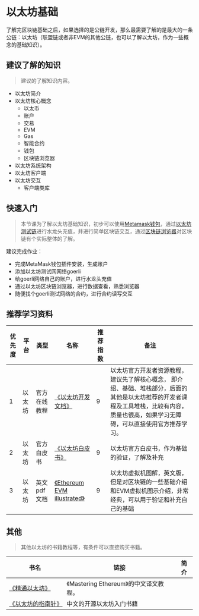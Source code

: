 # 以太坊基础

了解完区块链基础之后，如果选择的是公链开发，那么最需要了解的是最大的一条公链：以太坊（联盟链或者非EVM的其他公链，也可以了解以太坊，作为一些概念的基础知识）。

## 建议了解的知识
> 建议的了解知识内容。

- 以太坊简介
- 以太坊核心概念
  - 以太币
  - 账户
  - 交易
  - EVM
  - Gas
  - 智能合约
  - 钱包
  - 区块链浏览器
- 以太坊系统架构
- 以太坊客户端
- 以太坊交互
  - 客户端类库

## 快速入门

> 本节课为了解以太坊基础知识，初步可以使用[Metamask钱包](https://metamask.io/)，通过[以太坊测试链](https://ethereum.org/zh/developers/docs/networks/#goerli)进行水龙头充值，并进行简单区块链交互，通过[区块链浏览器](https://ethereum.org/zh/)对区块链有个实际整体的了解。

建议完成作业：

- 完成MetaMask钱包插件安装，生成账户
- 添加以太坊测试网网络goerli
- 给goerli网络自己的账户，进行水龙头充值
- 通过以太坊区块链浏览器，进行数据查看，熟悉浏览器
- 随便找个goerli测试网络的合约，进行合约读写交互

## 推荐学习资料

| 优先度 | 平台 | 类型 | 名称 | 推荐指数 | 备注 |
| --- | --- | --- | --- | --- | --- |
| 1 | 以太坊 | 官方在线教程 | [《以太坊开发文档》](https://ethereum.org/zh/developers/) | 9 | 以太坊官方开发者资源教程，建议先了解核心概念， 即介绍、基础、堆栈部分，后面的其他是以太坊推荐的开发者课程及工具堆栈，比较有内容，质量也很高，如果学习无障碍，可以直接使用官方推荐学习。|
| 2 | 以太坊 | 官方白皮书 | [《以太坊白皮书》](https://ethereum.org/zh/whitepaper/) | 9 | 以太坊官方白皮书，作为基础的验证，了解及补充 |
| 3 | 以太坊 | 英文pdf文档 | [《Ethereum EVM illustrated》](https://takenobu-hs.github.io/downloads/ethereum_evm_illustrated.pdf) | 9 | 以太坊虚拟机图解，英文版，但是对区块链的一些基础介绍和EVM虚拟机图示介绍，非常经典，可以用于验证和补充自己的基础 |


## 其他
> 其他以太坊的书籍教程等，有条件可以直接购买书籍。

| 书名 | 链接 |  简介 |
| --- | --- | --- | 
| [《精通以太坊》](https://www.8btc.com/books/834/ethereum-book/_book/) | 《Mastering Ethereum》的中文译文教程。 |
| [《以太坊的指南针》](https://ethbook.abyteahead.com/) | 中文的开源以太坊入门书籍 |


